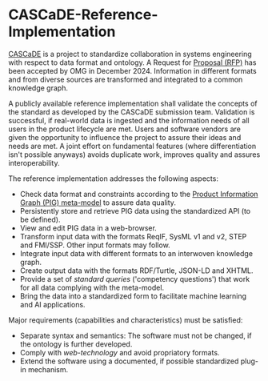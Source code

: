 # CASCaDE-Reference-Implementation

[CASCaDE](https://cascade.gfse.org) is a project to standardize collaboration in systems engineering with respect to data format and ontology.
A Request for [Proposal (RFP)](https://www.omg.org/cgi-bin/doc?mantis/24-12-03.pdf) has been accepted by OMG in December 2024.
Information in different formats and from diverse sources are transformed and integrated to a common knowledge graph.

A publicly available reference implementation shall validate the concepts of the standard as developed by the CASCaDE submission team.
Validation is successful, if real-world data is ingested and the information needs of all users in the product lifecycle are met.
Users and software vendors are given the opportunity to influence the project to assure their ideas and needs are met.
A joint effort on fundamental features (where differentiation isn't possible anyways) avoids duplicate work, 
improves quality and assures interoperability.

The reference implementation addresses the following aspects:
- Check data format and constraints according to the [Product Information Graph (PIG) meta-model](https://cascade.gfse.org/results/Latest%20Metamodel/) 
to assure data quality. 
- Persistently store and retrieve PIG data using the standardized API (to be defined).
- View and edit PIG data in a web-browser.
- Transform input data with the formats ReqIF, SysML v1 and v2, STEP and FMI/SSP. Other input formats may follow.
- Integrate input data with different formats to an interwoven knowledge graph.
- Create output data with the formats RDF/Turtle, JSON-LD and XHTML.
- Provide a set of *standard queries* ('competency questions') that work for all data complying with the meta-model.
- Bring the data into a standardized form to facilitate machine learning and AI applications.

Major requirements (capabilities and characteristics) must be satisfied:
- Separate syntax and semantics: The software must not be changed, if the ontology is further developed. 
- Comply with *web-technology* and avoid propriatory formats.
- Extend the software using a documented, if possible standardized plug-in mechanism.
